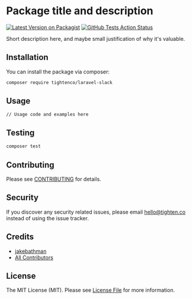 # Package title and description

[![Latest Version on Packagist](https://img.shields.io/packagist/v/tightenco/laravel-slack.svg?style=flat-square)](https://packagist.org/packages/tightenco/laravel-slack)
[![GitHub Tests Action Status](https://img.shields.io/github/workflow/status/tightenco/laravel-slack/run-tests?label=tests)](https://github.com/tightenco/laravel-slack/actions?query=workflow%3Arun-tests+branch%3Amaster)


Short description here, and maybe small justification of why it's valuable.

## Installation

You can install the package via composer:

```bash
composer require tightenco/laravel-slack
```

## Usage

```
// Usage code and examples here
```

## Testing

```bash
composer test
```

## Contributing

Please see [CONTRIBUTING](CONTRIBUTING.md) for details.

## Security

If you discover any security related issues, please email hello@tighten.co instead of using the issue tracker.

## Credits

- [jakebathman](https://github.com/jakebathman)
- [All Contributors](../../contributors)

## License

The MIT License (MIT). Please see [License File](LICENSE.md) for more information.
